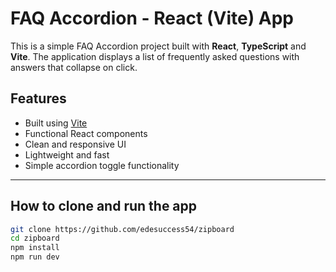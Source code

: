# FAQ Accordion - React (Vite) App

This is a simple FAQ Accordion project built with **React**, **TypeScript** and **Vite**. The application displays a list of frequently asked questions with answers that collapse on click.

## Features

- Built using [Vite](https://vitejs.dev/)
- Functional React components
- Clean and responsive UI
- Lightweight and fast
- Simple accordion toggle functionality

---

## How to clone and run the app

```bash
git clone https://github.com/edesuccess54/zipboard
cd zipboard
npm install
npm run dev